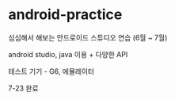# android-practice

심심해서 해보는 안드로이드 스튜디오 연습 (6월 ~ 7월)

android studio, java 이용 + 다양한 API

테스트 기기 - G6, 에뮬레이터

7-23 완료 
